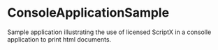 # ConsoleApplicationSample
Sample application illustrating the use of licensed ScriptX in a consolle application to print html documents.
